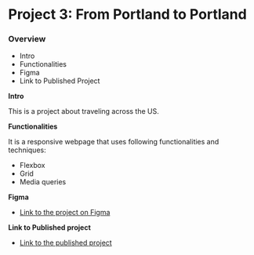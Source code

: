 # Project 3: From Portland to Portland

### Overview
* Intro
* Functionalities
* Figma
* Link to Published Project

**Intro**

This is a project about traveling across the US.


**Functionalities**

It is a responsive webpage that uses following functionalities and techniques: 
* Flexbox
* Grid
* Media queries


**Figma**

* [Link to the project on Figma](https://www.figma.com/file/AtbNbstbxWPcMqvF061V0R/Sprint-3-From-Portland-to-Portland-desktop-mobile?node-id=0%3A1)


**Link to Published project**

* [Link to the published project](https://icuisset.github.io/web_project_3)

